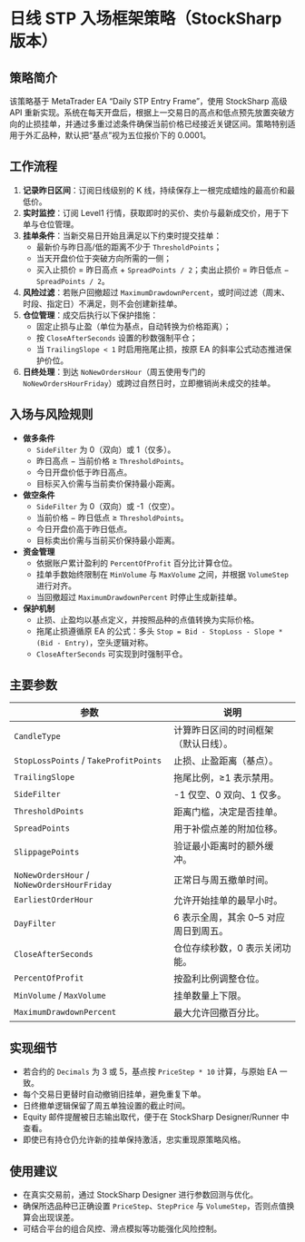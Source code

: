 # 日线 STP 入场框架策略（StockSharp 版本）

## 策略简介
该策略基于 MetaTrader EA “Daily STP Entry Frame”，使用 StockSharp 高级 API 重新实现。系统在每天开盘后，根据上一交易日的高点和低点预先放置突破方向的止损挂单，并通过多重过滤条件确保当前价格已经接近关键区间。策略特别适用于外汇品种，默认把“基点”视为五位报价下的 0.0001。

## 工作流程
1. **记录昨日区间**：订阅日线级别的 K 线，持续保存上一根完成蜡烛的最高价和最低价。
2. **实时监控**：订阅 Level1 行情，获取即时的买价、卖价与最新成交价，用于下单与仓位管理。
3. **挂单条件**：当新交易日开始且满足以下约束时提交挂单：
   - 最新价与昨日高/低的距离不少于 `ThresholdPoints`；
   - 当天开盘价位于突破方向所需的一侧；
   - 买入止损价 = 昨日高点 + `SpreadPoints / 2`；卖出止损价 = 昨日低点 − `SpreadPoints / 2`。
4. **风险过滤**：若账户回撤超过 `MaximumDrawdownPercent`，或时间过滤（周末、时段、指定日）不满足，则不会创建新挂单。
5. **仓位管理**：成交后执行以下保护措施：
   - 固定止损与止盈（单位为基点，自动转换为价格距离）；
   - 按 `CloseAfterSeconds` 设置的秒数强制平仓；
   - 当 `TrailingSlope < 1` 时启用拖尾止损，按原 EA 的斜率公式动态推进保护价位。
6. **日终处理**：到达 `NoNewOrdersHour`（周五使用专门的 `NoNewOrdersHourFriday`）或跨过自然日时，立即撤销尚未成交的挂单。

## 入场与风险规则
- **做多条件**
  - `SideFilter` 为 0（双向）或 1（仅多）。
  - 昨日高点 − 当前价格 ≥ `ThresholdPoints`。
  - 今日开盘价低于昨日高点。
  - 目标买入价需与当前卖价保持最小距离。
- **做空条件**
  - `SideFilter` 为 0（双向）或 -1（仅空）。
  - 当前价格 − 昨日低点 ≥ `ThresholdPoints`。
  - 今日开盘价高于昨日低点。
  - 目标卖出价需与当前买价保持最小距离。
- **资金管理**
  - 依据账户累计盈利的 `PercentOfProfit` 百分比计算仓位。
  - 挂单手数始终限制在 `MinVolume` 与 `MaxVolume` 之间，并根据 `VolumeStep` 进行对齐。
  - 当回撤超过 `MaximumDrawdownPercent` 时停止生成新挂单。
- **保护机制**
  - 止损、止盈均以基点定义，并按照品种的点值转换为实际价格。
  - 拖尾止损遵循原 EA 的公式：多头 `Stop = Bid - StopLoss - Slope * (Bid - Entry)`，空头逻辑对称。
  - `CloseAfterSeconds` 可实现到时强制平仓。

## 主要参数
| 参数 | 说明 |
| --- | --- |
| `CandleType` | 计算昨日区间的时间框架（默认日线）。 |
| `StopLossPoints` / `TakeProfitPoints` | 止损、止盈距离（基点）。 |
| `TrailingSlope` | 拖尾比例，≥1 表示禁用。 |
| `SideFilter` | -1 仅空、0 双向、1 仅多。 |
| `ThresholdPoints` | 距离门槛，决定是否挂单。 |
| `SpreadPoints` | 用于补偿点差的附加位移。 |
| `SlippagePoints` | 验证最小距离时的额外缓冲。 |
| `NoNewOrdersHour` / `NoNewOrdersHourFriday` | 正常日与周五撤单时间。 |
| `EarliestOrderHour` | 允许开始挂单的最早小时。 |
| `DayFilter` | 6 表示全周，其余 0–5 对应周日到周五。 |
| `CloseAfterSeconds` | 仓位存续秒数，0 表示关闭功能。 |
| `PercentOfProfit` | 按盈利比例调整仓位。 |
| `MinVolume` / `MaxVolume` | 挂单数量上下限。 |
| `MaximumDrawdownPercent` | 最大允许回撤百分比。 |

## 实现细节
- 若合约的 `Decimals` 为 3 或 5，基点按 `PriceStep * 10` 计算，与原始 EA 一致。
- 每个交易日更替时自动撤销旧挂单，避免重复下单。
- 日终撤单逻辑保留了周五单独设置的截止时间。
- Equity 邮件提醒被日志输出取代，便于在 StockSharp Designer/Runner 中查看。
- 即使已有持仓仍允许新的挂单保持激活，忠实重现原策略风格。

## 使用建议
- 在真实交易前，通过 StockSharp Designer 进行参数回测与优化。
- 确保所选品种已正确设置 `PriceStep`、`StepPrice` 与 `VolumeStep`，否则点值换算会出现误差。
- 可结合平台的组合风控、滑点模拟等功能强化风险控制。

